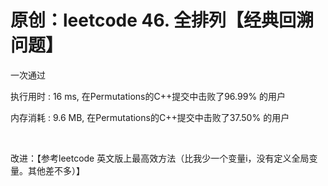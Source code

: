 # 原创：leetcode 46. 全排列【经典回溯问题】

一次通过

执行用时 : 16 ms, 在Permutations的C++提交中击败了96.99% 的用户

内存消耗 : 9.6 MB, 在Permutations的C++提交中击败了37.50% 的用户

 

改进：【参考leetcode 英文版上最高效方法（比我少一个变量i，没有定义全局变量。其他差不多）】

 
